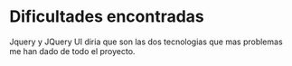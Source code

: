 # Dificultades encontradas

Jquery y JQuery UI diria que son las dos tecnologias que mas problemas me han dado de todo el proyecto.
